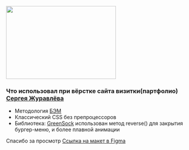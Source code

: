 <div>
  <img src="https://media.giphy.com/media/mTPjPA6SSXgTsnZ1Dh/giphy.gif" width="300" height="200"/>
</div>

### Что использовал при вёрстке сайта визитки(партфолио) [Сергея Журавлёва](https://shassdooit.github.io/Business-card-site/)

- Методология [БЭМ](https://ru.bem.info/methodology/)
- Классический CSS без препроцессоров
- Библиотека: [GreenSock](https://greensock.com/) использован метод reverse() для закрытия бургер-меню, и более плавной анимации 

Спасибо за просмотр [Ссылка на макет в Figma](https://www.figma.com/file/qWcESxGfhz4ZiUrhae8KOO/%D0%94%D0%BB%D1%8F-%D0%B0%D0%BD%D0%B8%D0%BC%D0%B0%D1%86%D0%B8%D0%B8-(%D0%B2%D0%B5%D0%B1-%D0%B2%D1%91%D1%80%D1%81%D1%82%D0%BA%D0%B0)?node-id=0%3A1&t=uob2iwJL3wGRr0fy-0)
